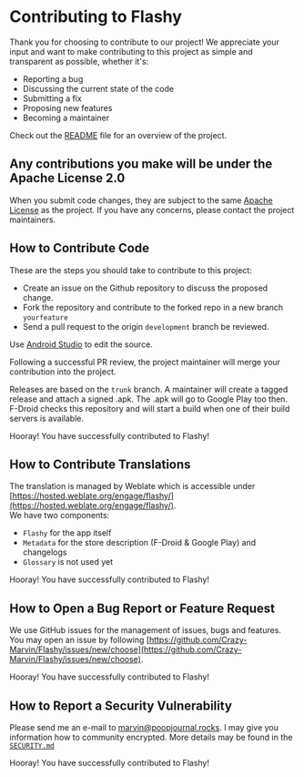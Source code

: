 # Contributing to Flashy

Thank you for choosing to contribute to our project! We appreciate your input and want to make contributing to this project as simple and transparent as possible, whether it's:

- Reporting a bug
- Discussing the current state of the code
- Submitting a fix
- Proposing new features
- Becoming a maintainer

Check out the [README](https://github.com/Crazy-Marvin/Flashy/blob/trunk/README.md) file for an overview of the project.

## Any contributions you make will be under the Apache License 2.0

When you submit code changes, they are subject to the same [Apache License](https://www.apache.org/licenses/LICENSE-2.0) as the project. If you have any concerns, please contact the project maintainers.

## How to Contribute Code

These are the steps you should take to contribute to this project:

- Create an issue on the Github repository to discuss the proposed change.
- Fork the repository and contribute to the forked repo in a new branch `yourfeature`
- Send a pull request to the origin `development` branch be reviewed.

Use [Android Studio](https://developer.android.com/studio/) to edit the source.

Following a successful PR review, the project maintainer will merge your contribution into the project.

Releases are based on the `trunk` branch. A maintainer will create a tagged release and attach a signed .apk. The .apk will go to Google Play too then. F-Droid checks this repository and will start a build when one of their build servers is available.

Hooray! You have successfully contributed to Flashy!

## How to Contribute Translations

The translation is managed by Weblate which is accessible under [https://hosted.weblate.org/engage/flashy/](https://hosted.weblate.org/engage/flashy/).  
We have two components: 
- `Flashy` for the app itself
- `Metadata` for the store description (F-Droid & Google Play) and changelogs
- `Glossary` is not used yet

Hooray! You have successfully contributed to Flashy!

## How to Open a Bug Report or Feature Request

We use GitHub issues for the management of issues, bugs and features. You may open an issue by following [https://github.com/Crazy-Marvin/Flashy/issues/new/choose](https://github.com/Crazy-Marvin/Flashy/issues/new/choose).

Hooray! You have successfully contributed to Flashy!

## How to Report a Security Vulnerability

Please send me an e-mail to [marvin@poopjournal.rocks](mailto:marvin@poopjournal.rocks?subject=Flashy%20Security%20Vulnerability). I may give you information how to community encrypted. More details may be found in the [`SECURITY.md`](https://github.com/Crazy-Marvin/Flashy/blob/trunk/.github/SECURITY.md)

Hooray! You have successfully contributed to Flashy!
